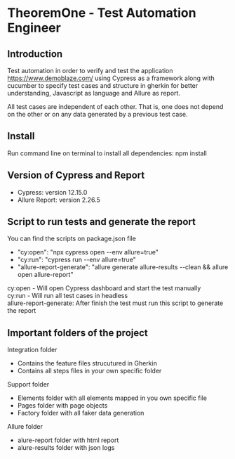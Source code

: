 # TheoremOne - Test Automation Engineer

## Introduction
Test automation in order to verify and test the application https://www.demoblaze.com/ using Cypress as a framework along with cucumber to specify test cases and structure in gherkin for better understanding, Javascript as language and Allure as report.<br />

All test cases are independent of each other. That is, one does not depend on the other or on any data generated by a previous test case.

## Install
Run command line on terminal to install all dependencies:
npm install

## Version of Cypress and Report
  * Cypress: version 12.15.0
  * Allure Report: version 2.26.5

## Script to run tests and generate the report
You can find the scripts on package.json file

- "cy:open": "npx cypress open --env allure=true"
- "cy:run": "cypress run --env allure=true"
- "allure-report-generate": "allure generate allure-results --clean && allure open allure-report"

cy:open - Will open Cypress dashboard and start the test manually <br />
cy:run - Will run all test cases in headless <br />
allure-report-generate: After finish the test must run this script to generate the report <br />

## Important folders of the project
Integration folder
- Contains the feature files strucutured in Gherkin
- Contains all steps files in your own specific folder

Support folder
- Elements folder with all elements mapped in you own specific file
- Pages folder with page objects
- Factory folder with all faker data generation

Allure folder
- alure-report folder with html report
- alure-results folder with json logs